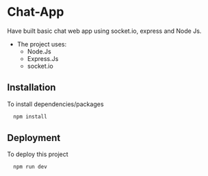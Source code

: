 
# Chat-App

Have built basic chat web app using socket.io, express and Node Js.
- The project uses:
    * Node.Js
    * Express.Js
    * socket.io
    
## Installation
To install dependencies/packages

```bash
  npm install
```

## Deployment
To deploy this project
```bash
  npm run dev
```